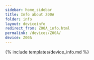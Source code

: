 ```yaml
---
sidebar: home_sidebar
title: Info about Z00A
folder: info
layout: deviceinfo
redirect_from: Z00A_info.html
permalink: /devices/Z00A/
device: Z00A
---
```

{% include templates/device_info.md %}
